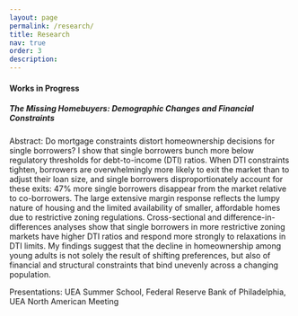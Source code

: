 ```yaml
---
layout: page
permalink: /research/
title: Research
nav: true
order: 3
description:
---
```


#### Works in Progress
##### The Missing Homebuyers: Demographic Changes and Financial Constraints
Abstract: Do mortgage constraints distort homeownership decisions for single borrowers? I show that single borrowers bunch more below regulatory thresholds for debt-to-income (DTI) ratios. When DTI constraints tighten, borrowers are overwhelmingly more likely to exit the market than to adjust their loan size, and single borrowers disproportionately account for these exits: 47% more single borrowers disappear from the market relative to co-borrowers. The large extensive margin response reflects the lumpy nature of housing and the limited availability of smaller, affordable homes due to restrictive zoning regulations. Cross-sectional and difference-in-differences analyses show that single borrowers in more restrictive zoning markets have higher DTI ratios and respond more strongly to relaxations in DTI limits. My findings suggest that the decline in homeownership among young adults is not solely the result of shifting preferences, but also of financial and structural constraints that bind unevenly across a changing population. 

<span style="color: var(--global-theme-color);">Presentations:</span> UEA Summer School, Federal Reserve Bank of Philadelphia, UEA North American Meeting

